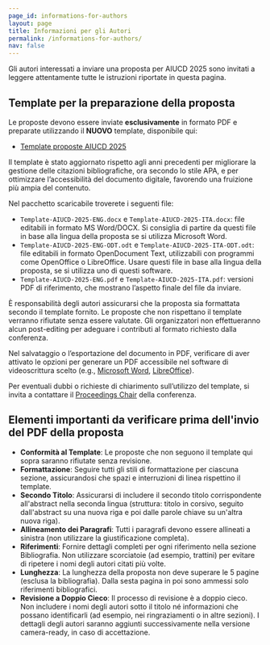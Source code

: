 ```yaml
---
page_id: informations-for-authors  
layout: page  
title: Informazioni per gli Autori  
permalink: /informations-for-authors/  
nav: false  
---
```


Gli autori interessati a inviare una proposta per AIUCD 2025 sono invitati a leggere attentamente tutte le istruzioni riportate in questa pagina.

## Template per la preparazione della proposta

Le proposte devono essere inviate **esclusivamente** in formato PDF e preparate utilizzando il **NUOVO** template, disponibile qui:

* [Template proposte AIUCD 2025](/assets/template/template-AIUCD2025.zip)

Il template è stato aggiornato rispetto agli anni precedenti per migliorare la gestione delle citazioni bibliografiche, ora secondo lo stile APA, e per ottimizzare l’accessibilità del documento digitale, favorendo una fruizione più ampia del contenuto.

Nel pacchetto scaricabile troverete i seguenti file:

- ```Template-AIUCD-2025-ENG.docx``` e ```Template-AIUCD-2025-ITA.docx```: file editabili in formato MS Word/DOCX. Si consiglia di partire da questi file in base alla lingua della proposta se si utilizza Microsoft Word.
- ```Template-AIUCD-2025-ENG-ODT.odt``` e ```Template-AIUCD-2025-ITA-ODT.odt```: file editabili in formato OpenDocument Text, utilizzabili con programmi come OpenOffice o LibreOffice. Usare questi file in base alla lingua della proposta, se si utilizza uno di questi software.
- ```Template-AIUCD-2025-ENG.pdf``` e ```Template-AIUCD-2025-ITA.pdf```: versioni PDF di riferimento, che mostrano l’aspetto finale del file da inviare.

È responsabilità degli autori assicurarsi che la proposta sia formattata secondo il template fornito. Le proposte che non rispettano il template verranno rifiutate senza essere valutate. Gli organizzatori non effettueranno alcun post-editing per adeguare i contributi al formato richiesto dalla conferenza.

Nel salvataggio o l’esportazione del documento in PDF, verificare di aver attivato le opzioni per generare un PDF accessibile nel software di videoscrittura scelto (e.g., [Microsoft Word](https://support.microsoft.com/en-us/office/create-accessible-pdfs-064625e0-56ea-4e16-ad71-3aa33bb4b7ed), [LibreOffice](https://wiki.documentfoundation.org/Accessibility/Creating_Accessible_LibreOffice_Files)).

Per eventuali dubbi o richieste di chiarimento sull’utilizzo del template, si invita a contattare il [Proceedings Chair](https://www.dlls.univr.it/?ent=persona&id=21234) della conferenza.

## Elementi importanti da verificare prima dell'invio del PDF della proposta

* **Conformità al Template**: Le proposte che non seguono il template qui sopra saranno rifiutate senza revisione.
* **Formattazione**: Seguire tutti gli stili di formattazione per ciascuna sezione, assicurandosi che spazi e interruzioni di linea rispettino il template.
* **Secondo Titolo**: Assicurarsi di includere il secondo titolo corrispondente all'abstract nella seconda lingua (struttura: titolo in corsivo, seguito dall'abstract su una nuova riga e poi dalle parole chiave su un'altra nuova riga).
* **Allineamento dei Paragrafi**: Tutti i paragrafi devono essere allineati a sinistra (non utilizzare la giustificazione completa).
* **Riferimenti**: Fornire dettagli completi per ogni riferimento nella sezione Bibliografia. Non utilizzare scorciatoie (ad esempio, trattini) per evitare di ripetere i nomi degli autori citati più volte.
* **Lunghezza**: La lunghezza della proposta non deve superare le 5 pagine (esclusa la bibliografia). Dalla sesta pagina in poi sono ammessi solo riferimenti bibliografici.
* **Revisione a Doppio Cieco**: Il processo di revisione è a doppio cieco. Non includere i nomi degli autori sotto il titolo né informazioni che possano identificarli (ad esempio, nei ringraziamenti o in altre sezioni). I dettagli degli autori saranno aggiunti successivamente nella versione camera-ready, in caso di accettazione.